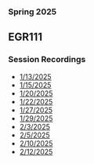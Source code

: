 ### Spring 2025
## EGR111
### Session Recordings


- [1/13/2025](https://nmc.zoom.us/rec/share/jxeLvL8XiorvjnARnlVWHialBrFGz7dsHwmnfICAfkfrL5bOmPdM9UFPk-Kio6PT.p7-xsseNTEQsFWBu)
- [1/15/2025](https://nmc.zoom.us/rec/share/mp_H42POZV5wcqrZRifyiBbn0eFQyIujRZ6wTsRUdRQXl7jXwc591E6ud4kLtPmh.-klNBvYxWCPFi9MK)
- [1/20/2025](https://nmc.zoom.us/rec/share/T0QnFZy8n8Qmkc_XSjChjI1NMBIBkuP2H07z_-afbVlzXNfqX3y0tb0NfgWWZoyZ.qqnCGmuArPvZ4n8W)
- [1/22/2025](https://nmc.zoom.us/rec/share/zm1ufzTRaLKNd8ZA_NdxhhR_mOxePcw8nMYkUKMPrv9Dqhlv-cyIQXaDmbvfbj6O.7vxiwWqb0BXn6jNs)
- [1/27/2025]()
- [1/29/2025](https://nmc.zoom.us/rec/share/CBX27IfLVqi39mOXf5U6suZCYTFdfADdoeIfQPT41gQmlMX0MDZ6L4SK3DG5n_hK.5_zPZqQ9L9NoxNDa?startTime=1738173485000)
- [2/3/2025](https://nmc.zoom.us/rec/share/4M6jiOdwzqPoW1KWZfCsfHBYHMu_IVErRWzF0Xbmav8GKoeqvIzIG7YtO8B0Di3G.yCA98FFxlyKkCW7N)
- [2/5/2025](https://nmc.zoom.us/rec/share/AdHvTh9yLQKyYSovDdcP3m0SgRmju6GW0P7UsYj7r_TKHM_22cTe4tA5jitDso4I.70H98pW52L-UpzgJ)
- [2/10/2025](https://nmc.zoom.us/rec/share/FDXWhliimTipVI8v1VSAzVaXuRFjgjtV2jT5iheLRWO58W5I3uwzxO1cYrQ29aCu.StYP8gIDBKUS49EN)
- [2/12/2025](https://nmc.zoom.us/rec/share/NVKFeB_rq0YDCeA2fEeB-ga0TyRUlJqdiJ-4E3PMkMU0AD_c_NIohDZeDAOX-0Nq.SyBCWChgmkSJmCX1)


<!-- 



- [2/17/2025]()
- [2/19/2025]()
- [2/24/2025]()
- [2/26/2025]()
- [3/3/2025]()
- [3/4/2025]()
- [3/10/2025]()
- [3/12/2025]()
- [3/17/2025]()
- [3/19/2025]()
- [3/24/2025]()
- [3/26/2025]()
- [3/31/2025]()
- [4/2/2025]()
- [4/7/2025]()
- [4/9/2025]()
- [4/14/2025]()
- [4/16/2025]()
- [4/21/2025]()
- [4/23/2025]()
- [4/28/2025]()
- [5/30/2025]() -->

